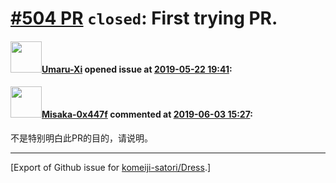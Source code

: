 # [\#504 PR](https://github.com/komeiji-satori/Dress/pull/504) `closed`: First trying PR.

#### <img src="https://avatars.githubusercontent.com/u/50367869?u=5a3829ffa4e9b80e65a311806fbde404557b90bf&v=4" width="50">[Umaru-Xi](https://github.com/Umaru-Xi) opened issue at [2019-05-22 19:41](https://github.com/komeiji-satori/Dress/pull/504):



#### <img src="https://avatars.githubusercontent.com/u/15797507?u=8f0af037965104b85573c521a9cfa5dbbbcad9bc&v=4" width="50">[Misaka-0x447f](https://github.com/Misaka-0x447f) commented at [2019-06-03 15:27](https://github.com/komeiji-satori/Dress/pull/504#issuecomment-498305078):

不是特别明白此PR的目的，请说明。


-------------------------------------------------------------------------------



[Export of Github issue for [komeiji-satori/Dress](https://github.com/komeiji-satori/Dress).]

